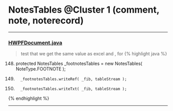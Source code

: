 # NotesTables @Cluster 1 (comment, note, noterecord)

***

### [HWPFDocument.java](https://searchcode.com/codesearch/view/97383956/)
> test that we get the same value as excel and , for 
{% highlight java %}
148. protected NotesTables _footnotesTables = new NotesTables( NoteType.FOOTNOTE );
788.       _footnotesTables.writeRef( _fib, tableStream );
789.       _footnotesTables.writeTxt( _fib, tableStream );
{% endhighlight %}

***

